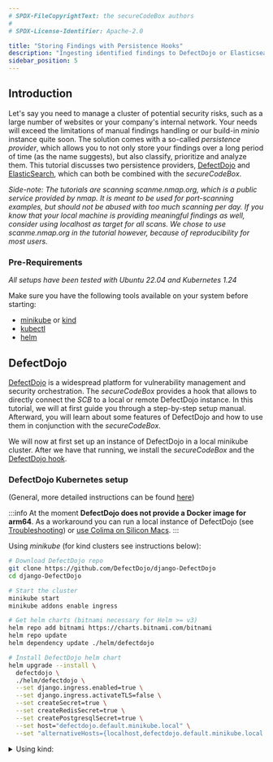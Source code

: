 ```yaml
---
# SPDX-FileCopyrightText: the secureCodeBox authors
#
# SPDX-License-Identifier: Apache-2.0

title: "Storing Findings with Persistence Hooks"
description: "Ingesting identified findings to DefectDojo or Elasticsearch"
sidebar_position: 5
---
```


## Introduction 

Let's say you need to manage a cluster of potential security risks, such as a large number of websites or
your company's internal network. Your needs will exceed the limitations of manual findings handling or our build-in
*minio* instance quite soon. The solution comes with a so-called *persistence provider*, which allows you to not only
store your findings over a long period of time (as the name suggests), but also classify, prioritize and analyze 
them. This tutorial discusses two persistence providers, [DefectDojo](#defectdojo) and [ElasticSearch](#elasticsearch), 
which can both be combined with the *secureCodeBox*.

*Side-note: The tutorials are scanning scanme.nmap.org, which is a public service provided by nmap. It is meant
to be used for port-scanning examples, but should not be abused with too much scanning per day. If you know that
your local machine is providing meaningful findings as well, consider using *localhost* as target for all scans.
We chose to use scanme.nmap.org in the tutorial however, because of reproducibility for most users.*

### Pre-Requirements
*All setups have been tested with Ubuntu 22.04 and Kubernetes 1.24*

Make sure you have the following tools available on your system before starting:
* [minikube](https://kubernetes.io/de/docs/tasks/tools/install-minikube/) or [kind](https://kind.sigs.k8s.io/docs/user/quick-start/#installation) 
* [kubectl](https://kubernetes.io/docs/tasks/tools/install-kubectl-linux/)
* [helm](https://helm.sh/docs/intro/install/)

## DefectDojo

[DefectDojo](https://github.com/DefectDojo/django-DefectDojo) is a widespread platform for vulnerability management
and security orchestration. The *secureCodeBox* provides a hook that allows to directly connect the *SCB* to a local
or remote DefectDojo instance. In this tutorial, we will at first guide you through a step-by-step setup manual.
Afterward, you will learn about some features of DefectDojo and how to use them in conjunction with the
*secureCodeBox*.

We will now at first set up an instance of DefectDojo in a local minikube cluster. After we have that running,
we install the *secureCodeBox* and the [DefectDojo hook](https://www.securecodebox.io/docs/hooks/defectdojo/).

### DefectDojo Kubernetes setup 

(General, more detailed instructions can be found [here](https://github.com/DefectDojo/django-DefectDojo/blob/dev/readme-docs/KUBERNETES.md))

:::info
At the moment **DefectDojo does not provide a Docker image for arm64**. As a workaround you can run a local instance
of DefectDojo (see [Troubleshooting](#troubleshooting)) or [use Colima on Silicon Macs](/blog/2024/10/25/run-x86-images-with-kubernetes-on-apple-silicon).
:::

Using *minikube* (for kind clusters see instructions below):
```bash
# Download DefectDojo repo
git clone https://github.com/DefectDojo/django-DefectDojo
cd django-DefectDojo

# Start the cluster
minikube start
minikube addons enable ingress

# Get helm charts (bitnami necessary for Helm >= v3)
helm repo add bitnami https://charts.bitnami.com/bitnami
helm repo update
helm dependency update ./helm/defectdojo

# Install DefectDojo helm chart
helm upgrade --install \
  defectdojo \
  ./helm/defectdojo \
  --set django.ingress.enabled=true \
  --set django.ingress.activateTLS=false \
  --set createSecret=true \
  --set createRedisSecret=true \
  --set createPostgresqlSecret=true \
  --set host="defectdojo.default.minikube.local" \
  --set "alternativeHosts={localhost,defectdojo.default.minikube.local:8080,defectdojo-django.default.svc}"
```

<details>
<summary>Using kind:</summary>
```shell
git clone https://github.com/DefectDojo/django-DefectDojo
cd django-DefectDojo

kind create cluster

helm repo add bitnami https://charts.bitnami.com/bitnami
helm repo update
helm dependency update ./helm/defectdojo

helm upgrade --install \
  defectdojo \
  ./helm/defectdojo \
  --set django.ingress.enabled=true \
  --set django.ingress.activateTLS=false \
  --set createSecret=true \
  --set createRabbitMqSecret=true \
  --set createRedisSecret=true \
  --set createMysqlSecret=true \
  --set createPostgresqlSecret=true \
  --set host="defectdojo.default.kind.local" \
  --set "alternativeHosts={localhost,defectdojo.default.kind.local:8080,defectdojo-django.default.svc}"
```
</details>

After a while, you should see that all pods are running:
```bash
kubectl get pods
```

To access DefectDojo locally, you probably need to add the following lines to `/etc/hosts`:
```text
# Minikube
::1       defectdojo.default.minikube.local
127.0.0.1 defectdojo.default.minikube.local
# Kind
::1       defectdojo.default.kind.local
127.0.0.1 defectdojo.default.kind.local
```

Now, retrieve the admin password:
```bash
echo "DefectDojo admin password: $(kubectl \
      get secret defectdojo \
      --namespace=default \
      --output jsonpath='{.data.DD_ADMIN_PASSWORD}' \
      | base64 --decode)"
```

After that, we can port-forward the DefectDojo service and thereby verify that the installation was successful:
```bash
kubectl port-forward --namespace=default service/defectdojo-django 8080:80
```

We are finally ready to access our DefectDojo instance! In your browser, switch to 
[defectdojo.default.minikube.local:8080](http://defectdojo.default.minikube.local:8080) or
[defectdojo.default.kind.local:8080](http://defectdojo.default.kind.local:8080). 
You should see the DefectDojo login mask. 
Enter `admin` as username and type the password that you received in the step before.
Once logged in, you need to get your *API v2 Key*. Click on the person symbol in the upper-right corner and choose
*API v2 Key*. There should be a line like `Your current API key is abcdef123456789...`. Save it for later.

### secureCodeBox setup
(General setup instructions can be found [here](https://www.securecodebox.io/docs/getting-started/installation))

At first, we install the operator and a scanner:
```bash
# Install the operator
helm repo add secureCodeBox https://charts.securecodebox.io
kubectl create namespace securecodebox-system
helm --namespace securecodebox-system upgrade --install securecodebox-operator oci://ghcr.io/securecodebox/helm/operator

# Create a namespace for scanning - makes it easier to read logs if something went wrong
kubectl create namespace scanning
# Install nmap scanner for the later tutorial steps
helm upgrade --namespace scanning --install nmap oci://ghcr.io/securecodebox/helm/nmap
```

To install the DefectDojo hook, we need to create a secret with the API v2 Key we retrieved before:
```bash
kubectl create secret generic defectdojo-credentials -n scanning \
  --from-literal="username=admin" --from-literal="apikey=<APIv2KEY>"
```

Finally, we can install the DefectDojo hook via helm:
```bash
helm upgrade --namespace scanning --install dd oci://ghcr.io/securecodebox/helm/persistence-defectdojo
```

To verify that everything works, we now start an nmap scan and check that its results are uploaded to our DefectDojo
instance. Create the following file:
```yaml title="scan.yaml"
# scan.yaml
# SPDX-FileCopyrightText: the secureCodeBox authors
#
# SPDX-License-Identifier: Apache-2.0

apiVersion: "execution.securecodebox.io/v1"
kind: Scan
metadata:
  name: "nmap-scanme.nmap.org"
spec:
  scanType: "nmap"
  parameters:
    - scanme.nmap.org
```

We then apply it via:
```bash
kubectl apply -n scanning -f scan.yaml
```

If everything was set up correctly, you should see an *nmap-scanme.nmap.org* engagement in the DefectDojo engagements
dashboard after a while. If you experience any problems, you may find advice in the 
[troubleshooting](#troubleshooting) section at the end.

### Managing findings via the secureCodeBox and DefectDojo
To give you an idea of what a workflow with the *secureCodeBox* and DefectDojo might look like, we will take a glance at
DefectDojo's findings de-duplication ability. When scanning the same target multiple times, e.g. with a 
[scheduled scan](https://www.securecodebox.io/docs/how-tos/automatically-repeating-scans), we do not want to get 
notified about findings that are duplicates of already existing ones. DefectDojo handles this for us, 
let us try it out:

1. At first, make sure to activate 
[De-Duplication in DefectDojo](https://defectdojo.github.io/django-DefectDojo/usage/features/#global-configuration):
In your DefectDojo instance, click on the settings symbol in the menu bar at the left. Select *Systems Settings*. 
Next, tick the checkbox next to *Deduplicate findings*. 
![defectdojo-deduplication](/img/docs/how-tos/dd-deduplicate.png)

2. Let us now verify that if we run an identical scan again, the amount of active findings does not change.

Delete the scan from before in kubernetes. Note that this does not affect DefectDojo.
```bash
kubectl delete scan nmap-scanme.nmap.org -n scanning
```
Re-apply it via kubectl:
```bash
kubectl apply -f scan.yaml -n scanning 
```

After scan and DefectDojo hook have finished, check again your local DefectDojo instance. There should not be
any new *Active Findings*. You can still find the duplicates under *Findings -> View All Findings*.

### Advanced use-case: Hook annotations

It is possible to overwrite the 
[default values](https://www.securecodebox.io/docs/hooks/defectdojo#additional-chart-configurations) 
that the DefectDojo hook uses to create products and engagements.
This is especially handy when using the *secureCodeBox* 
[Autodiscovery](https://www.securecodebox.io/docs/how-tos/autodiscovery) or 
[CascadingScans](https://www.securecodebox.io/docs/api/crds/cascading-rule) to annotate your scans with useful
names and to keep track of their origin. For the Autodiscovery, there are already pre-defined values that can be found
[here](https://github.com/secureCodeBox/secureCodeBox/blob/main/auto-discovery/kubernetes/values.yaml#L40).

To get you started with a simple example, we will now create an annotation in a manually executed scan. 
Create the following file:
```yaml title="scanAnnotation.yaml"
# scanAnnotation.yaml
# SPDX-FileCopyrightText: the secureCodeBox authors
#
# SPDX-License-Identifier: Apache-2.0

apiVersion: "execution.securecodebox.io/v1"
kind: Scan
metadata:
  name: "nmap-scanme.nmap.org-annotation"
  annotations:
    defectdojo.securecodebox.io/product-name: "Annotation Example"
spec:
  scanType: "nmap"
  parameters:
    - scanme.nmap.org
```

Execute it via kubectl:
```bash
kubectl apply -n scanning -f scanAnnotation.yaml
```

After a while you should see a new engagement in your DefectDojo instance with product name `Annotation Example`.

## ElasticSearch

[ElasticSearch](https://www.elastic.co/de/elasticsearch/) enables users to store and search pretty much any possible 
kind of data. [Kibana](https://www.elastic.co/de/kibana/) provides a graphical user interface to easily access the data
stored in ElasticSearch. Using them in combination with the *secureCodeBox* is simpler than using DefectDojo, as
the [persistence-elastic hook](https://www.securecodebox.io/docs/hooks/elasticsearch) comes with 
a ready-to-use ElasticSearch and Kibana instance.

### Setup

At first, we create a cluster and the *secureCodeBox* namespace and operator:
```bash
minikube start

helm --namespace securecodebox-system --create-namespace upgrade --install securecodebox-operator oci://ghcr.io/securecodebox/helm/operator
```

Next, we simply install an exemplary scanner and the *persistence-elastic* hook. Note that Kibana is enabled by default.
```bash
# Scanner and ElasticSearch should be in the same namespace
kubectl create namespace elastic
helm --namespace elastic upgrade --install nmap oci://ghcr.io/securecodebox/helm/nmap
helm --namespace elastic upgrade --install persistence-elastic oci://ghcr.io/securecodebox/helm/persistence-elastic
```

That's it! Let us run an example scan (same as above for DefectDojo):
```yaml title="scan.yaml"
# scan.yaml
# SPDX-FileCopyrightText: the secureCodeBox authors
#
# SPDX-License-Identifier: Apache-2.0

apiVersion: "execution.securecodebox.io/v1"
kind: Scan
metadata:
  name: "nmap-scanme.nmap.org"
spec:
  scanType: "nmap"
  parameters:
    - scanme.nmap.org
```

Apply it via kubectl:
```bash
kubectl apply -n elastic -f scan.yaml
```

After the scan has finished, you can view the findings in Kibana. Create a port-forward:
```bash
kubectl port-forward -n elastic services/persistence-elastic-kibana 5601:5601
```

You can now go to [localhost:5601](http://localhost:5601) and access your data in the Kibana instance!

### Managing findings via the secureCodeBox and Kibana

Note that unlike DefectDojo, ElasticSearch does not automatically handle duplicated findings. However, you can find 
pre-defined dashboards for some scanners implemented in the *secureCodeBox*, which makes visualizing their results
straightforward. You can find a list of all available dashboards under 
[/app/dashboards#/list](http://localhost:5601/app/dashboards#/list) in your local Kibana instance.

### Using DefectDojo and ElasticSearch simultaneously

It is possible to use DefectDojo and ElasticSearch at the same time. 
[Note that DefectDojo overwrites the findings of the SCB with its own format by default](https://github.com/secureCodeBox/secureCodeBox/blob/83088ca4a51b76ab15c88510f1f52877ab08fd9c/hooks/persistence-defectdojo/values.yaml#L43).
So when using multiple persistence providers, hook execution order does matter. The problem can be solved in two
ways: Either use the [hook order functionality](https://www.securecodebox.io/docs/how-tos/hooks/#hook-order) or
set DefectDojo to [read-only mode](https://www.securecodebox.io/docs/hooks/defectdojo/#read-only-mode).


## Troubleshooting

<details>
<summary>Troubleshooting</summary>

Connecting the SCB to a persistence provider, especially DefectDojo, can sometimes be a bit tricky. The following tips might help in case that something went wrong:

- **Waiting:** It takes some time for the DefectDojo or Kibana instance to come up. You might also have to refresh several times in order to connect to localhost after the port-forward.

- **Verbose logging:** You can view verbose output for everything in your cluster, for example via [stern](https://github.com/wercker/stern). For the following steps, you have to have [krew](https://krew.sigs.k8s.io/docs/user-guide/setup/install/#bash) installed:

  ```shell
  kubectl krew install stern
  # View all logs in default namespace:
  kubectl stern .*
  # View for a specific namespace
  kubectl stern .* --namespace scanning
  ```

- **Re-Installation of DefectDojo:** Note that if anything went wrong, and you have to re-install DefectDojo in the cluster, the _createSecret_ flags in the values.yaml file of DefectDojo must not be set. You can find more details [here](https://github.com/DefectDojo/django-DefectDojo/blob/dev/readme-docs/KUBERNETES.md#re-install-the-chart).

- **Server error in DefectDojo:** Make sure that all pods are running. If you are continuing to experience errors after a re-installation, consider using a different cluster manager (e.g., kind instead of minikube).

- **Using a local instance of DefectDojo rather than Kubernetes:** If nothing helps, you still have the option to run DefectDojo outside your cluster (instructions [here](https://github.com/DefectDojo/django-DefectDojo#quick-start)). After that, you can connect the DefectDojo hook treating it like a _remote_ instance of DefectDojo. The helm install command for the hook would look like this:

  ```shell
  # $YOURLOCALIP should look something like http://192.168.2.242:8080
  helm upgrade --install persistence-defectdojo oci://ghcr.io/securecodebox/helm/persistence-defectdojo \
      --set="defectdojo.url=$YOURLOCALIP"
  ```

- **Increasing cluster resources:** Running a lot of pods at the same time can be resource-intensive. If you find that your persistence providers are not reacting in appropriate time, you might want to increase the number of CPUs and memory usage for your minikube cluster:

  ```shell
  # If you already created a cluster, you most likely have to delete it at first
  minikube stop
  minikube delete
  # Create a new cluster with more resources
  minikube start --memory 8192 --cpus 4
  ```

</details>
